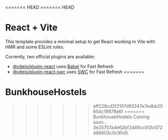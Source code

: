<<<<<<< HEAD
<<<<<<< HEAD
# React + Vite

This template provides a minimal setup to get React working in Vite with HMR and some ESLint rules.

Currently, two official plugins are available:

- [@vitejs/plugin-react](https://github.com/vitejs/vite-plugin-react/blob/main/packages/plugin-react/README.md) uses [Babel](https://babeljs.io/) for Fast Refresh
- [@vitejs/plugin-react-swc](https://github.com/vitejs/vite-plugin-react-swc) uses [SWC](https://swc.rs/) for Fast Refresh
=======
# BunkhouseHostels
>>>>>>> aff228cd2f2107d93247e7edbb20654c19879a6f
=======
BunkhouseHostels Coming soon...
>>>>>>> 3e25757a4e62bf2d46cc913c072d86603c0c95d5
